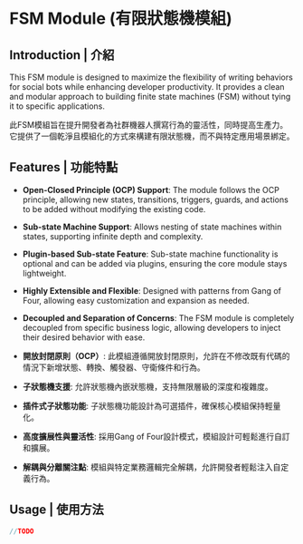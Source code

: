 # FSM Module (有限狀態機模組)

## Introduction | 介紹

This FSM module is designed to maximize the flexibility of writing behaviors for social bots while enhancing developer productivity. It provides a clean and modular approach to building finite state machines (FSM) without tying it to specific applications.

此FSM模組旨在提升開發者為社群機器人撰寫行為的靈活性，同時提高生產力。它提供了一個乾淨且模組化的方式來構建有限狀態機，而不與特定應用場景綁定。

## Features | 功能特點

- **Open-Closed Principle (OCP) Support**: The module follows the OCP principle, allowing new states, transitions, triggers, guards, and actions to be added without modifying the existing code.
- **Sub-state Machine Support**: Allows nesting of state machines within states, supporting infinite depth and complexity.
- **Plugin-based Sub-state Feature**: Sub-state machine functionality is optional and can be added via plugins, ensuring the core module stays lightweight.
- **Highly Extensible and Flexible**: Designed with patterns from Gang of Four, allowing easy customization and expansion as needed.
- **Decoupled and Separation of Concerns**: The FSM module is completely decoupled from specific business logic, allowing developers to inject their desired behavior with ease.

- **開放封閉原則（OCP）**: 此模組遵循開放封閉原則，允許在不修改既有代碼的情況下新增狀態、轉換、觸發器、守衛條件和行為。
- **子狀態機支援**: 允許狀態機內嵌狀態機，支持無限層級的深度和複雜度。
- **插件式子狀態功能**: 子狀態機功能設計為可選插件，確保核心模組保持輕量化。
- **高度擴展性與靈活性**: 採用Gang of Four設計模式，模組設計可輕鬆進行自訂和擴展。
- **解耦與分離關注點**: 模組與特定業務邏輯完全解耦，允許開發者輕鬆注入自定義行為。

## Usage | 使用方法

   ```java
   //TODO
